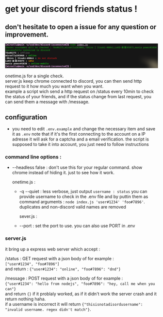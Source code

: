# get your discord friends status !
## don't hesitate to open a issue for any question or improvement.


![demonstration](demonstration.png)

onetime.js for a single check.<br>
server.js keep chrome connected to discord, you can then send http request to it how much you want when you want.<br>
example a script wich send a http request on /status every 10min to check the status of your friends, and if the status change from last request, you can send them a message with /message.


## configuration

- you need to edit `.env.example` and change the necessary item and save it as `.env`
    note that if it's the first connecting to the account on a IP adresse it will ask for a captcha and a email verification. the script is supposed to take it into account, you just need to follow instructions

### command line options :
- --headless false : don't use this for your regular command.
    show chrome instead of hiding it. just to see how it work.

    onetime.js : 
  - -q --quiet : less verbose, just output `username : status`
      you can provide username to check in the .env file and by puttin them as command arguments : `node index.js 'user#1234' 'foo#7896'`. duplicates and non-discord valid names are removed

      sever.js :
  - --port : set the port to use. you can also use PORT in .env

### server.js
it bring up a express web server which accept :

/status : GET request with a json body of for example :<br>
`["user#1234", "foo#7896"]`<br>
and return : `{"user#1234": "online", "foo#7896": "dnd"}`<br>

/message : POST request with a json body of for example :<br>
`{"user#1234": "hello from nodejs", "foo#7896": "hey, call me when you can"}`<br>
and return `{}` if it problaly worked, as if it didn't work the server crash and it return nothing haha.<br>
if a username is incorrect it will return `{"thisisnotadisordusername": "invalid username. regex didn't match"}`.<br>
